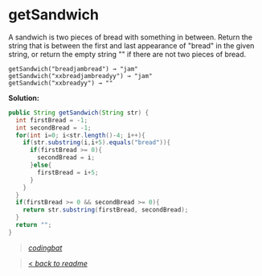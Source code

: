 # getSandwich

A sandwich is two pieces of bread with something in between. Return the string that is between the first and last appearance of "bread" in the given string, or return the empty string "" if there are not two pieces of bread.

```
getSandwich("breadjambread") → "jam"
getSandwich("xxbreadjambreadyy") → "jam"
getSandwich("xxbreadyy") → ""
```

**Solution:**

```java
public String getSandwich(String str) {
  int firstBread = -1;
  int secondBread = -1;
  for(int i=0; i<str.length()-4; i++){
    if(str.substring(i,i+5).equals("bread")){
      if(firstBread >= 0){
        secondBread = i;
      }else{
        firstBread = i+5;
      }
    }
  }
  if(firstBread >= 0 && secondBread >= 0){
    return str.substring(firstBread, secondBread);
  }
  return "";
}
```

> _[codingbat](https://codingbat.com/prob/p129952)_

> [< _back to readme_](/README.md)